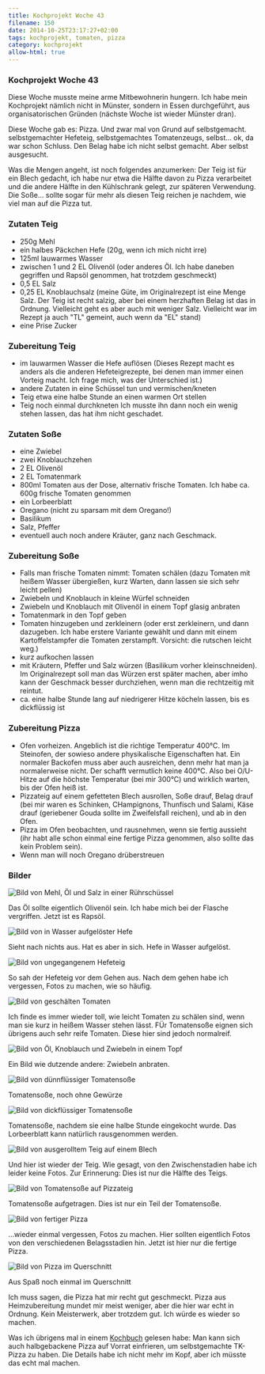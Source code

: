 ```yaml
---
title: Kochprojekt Woche 43
filename: 150
date: 2014-10-25T23:17:27+02:00
tags: kochprojekt, tomaten, pizza
category: kochprojekt
allow-html: true
---
```

### Kochprojekt Woche 43
<p>Diese Woche musste meine arme Mitbewohnerin hungern. Ich habe mein Kochprojekt nämlich nicht in Münster, sondern in Essen durchgeführt, aus organisatorischen Gründen (nächste Woche ist wieder Münster dran).</p>
<p>Diese Woche gab es: Pizza. Und zwar mal von Grund auf selbstgemacht. selbstgemachter Hefeteig, selbstgemachtes Tomatenzeugs, selbst... ok, da war schon Schluss. Den Belag habe ich nicht selbst gemacht. Aber selbst ausgesucht.</p>
<p>Was die Mengen angeht, ist noch folgendes anzumerken: Der Teig ist für ein Blech gedacht, ich habe nur etwa die Hälfte davon zu Pizza verarbeitet und die andere Hälfte in den Kühlschrank gelegt, zur späteren Verwendung. Die Soße... sollte sogar für mehr als diesen Teig reichen je nachdem, wie viel man auf die Pizza tut.</p>
<h3>Zutaten Teig</h3>
<ul>
<li>250g Mehl</li>
<li>ein halbes Päckchen Hefe (20g, wenn ich mich nicht irre)</li>
<li>125ml lauwarmes Wasser</li>
<li>zwischen 1 und 2 EL Olivenöl (oder anderes Öl. Ich habe daneben gegriffen und Rapsöl genommen, hat trotzdem geschmeckt)</li>
<li>0,5 EL Salz</li>
<li>0,25 EL Knoblauchsalz (meine Güte, im Originalrezept ist eine Menge Salz. Der Teig ist recht salzig, aber bei einem herzhaften Belag ist das in Ordnung. Vielleicht geht es aber auch mit weniger Salz. Vielleicht war im Rezept ja auch "TL" gemeint, auch wenn da "EL" stand)</li>
<li>eine Prise Zucker</li>
</ul>
<h3>Zubereitung Teig</h3>
<ul>
<li>im lauwarmen Wasser die Hefe auflösen (Dieses Rezept macht es anders als die anderen Hefeteigrezepte, bei denen man immer einen Vorteig macht. Ich frage mich, was der Unterschied ist.)</li>
<li>andere Zutaten in eine Schüssel tun und vermischen/kneten</li>
<li>Teig etwa eine halbe Stunde an einen warmen Ort stellen</li>
<li>Teig noch einmal durchkneten Ich musste ihn dann noch ein wenig stehen lassen, das hat ihm nicht geschadet.</li>
</ul>

<h3>Zutaten Soße</h3>
<ul>
<li>eine Zwiebel</li>
<li>zwei Knoblauchzehen</li>
<li>2 EL Olivenöl</li>
<li>2 EL Tomatenmark</li>
<li>800ml Tomaten aus der Dose, alternativ frische Tomaten. Ich habe ca. 600g frische Tomaten genommen</li>
<li>ein Lorbeerblatt</li>
<li>Oregano (nicht zu sparsam mit dem Oregano!)</li>
<li>Basilikum</li>
<li>Salz, Pfeffer</li>
<li>eventuell auch noch andere Kräuter, ganz nach Geschmack.</li>
</ul>
<h3>Zubereitung Soße</h3>
<ul>
<li>Falls man frische Tomaten nimmt: Tomaten schälen (dazu Tomaten mit heißem Wasser übergießen, kurz Warten, dann lassen sie sich sehr leicht pellen)</li>
<li>Zwiebeln und Knoblauch in kleine Würfel schneiden</li>
<li>Zwiebeln und Knoblauch mit Olivenöl in einem Topf glasig anbraten</li>
<li>Tomatenmark in den Topf geben</li>
<li>Tomaten hinzugeben und zerkleinern (oder erst zerkleinern, und dann dazugeben. Ich habe erstere Variante gewählt und dann mit einem Kartoffelstampfer die Tomaten zerstampft. Vorsicht: die rutschen leicht weg.)</li>
<li>kurz aufkochen lassen</li>
<li>mit Kräutern, Pfeffer und Salz würzen (Basilikum vorher kleinschneiden). Im Originalrezept soll man das Würzen erst später machen, aber imho kann der Geschmack besser durchziehen, wenn man die rechtzeitig mit reintut.</li>
<li>ca. eine halbe Stunde lang auf niedrigerer Hitze köcheln lassen, bis es dickflüssig ist</li>
</ul>
<h3>Zubereitung Pizza</h3>
<ul>
<li>Ofen vorheizen. Angeblich ist die richtige Temperatur 400°C. Im Steinofen, der sowieso andere physikalische Eigenschaften hat. Ein normaler Backofen muss aber auch ausreichen, denn mehr hat man ja normalerweise nicht. Der schafft vermutlich keine 400°C. Also bei O/U-Hitze auf die höchste Temperatur (bei mir 300°C) und wirklich warten, bis der Ofen heiß ist.</li>
<li>Pizzateig auf einem gefetteten Blech ausrollen, Soße drauf, Belag drauf (bei mir waren es Schinken, CHampignons, Thunfisch und Salami, Käse drauf (geriebener Gouda sollte im Zweifelsfall reichen), und ab in den Ofen.</li>
<li>Pizza im Ofen beobachten, und rausnehmen, wenn sie fertig aussieht (ihr habt alle schon einmal eine fertige Pizza genommen, also sollte das kein Problem sein).</li>
<li>Wenn man will noch Oregano drüberstreuen</li>
</ul>

<h3>Bilder</h3>
<img src="https://www.strangerthanusual.de/hosted_files/407/download" alt="Bild von Mehl, Öl und Salz in einer Rührschüssel">
<p>Das Öl sollte eigentlich Olivenöl sein. Ich habe mich bei der Flasche vergriffen. Jetzt ist es Rapsöl.</p>
<img src="https://www.strangerthanusual.de/hosted_files/408/download" alt="Bild von in Wasser aufgelöster Hefe">
<p>Sieht nach nichts aus. Hat es aber in sich. Hefe in Wasser aufgelöst.</p>
<img src="https://www.strangerthanusual.de/hosted_files/409/download" alt="Bild von ungegangenem Hefeteig">
<p>So sah der Hefeteig vor dem Gehen aus. Nach dem gehen habe ich vergessen, Fotos zu machen, wie so häufig.</p>
<img src="https://www.strangerthanusual.de/hosted_files/410/download" alt="Bild von geschälten Tomaten">
<p>Ich finde es immer wieder toll, wie leicht Tomaten zu schälen sind, wenn man sie kurz in heißem Wasser stehen lässt. FÜr Tomatensoße eignen sich übrigens auch sehr reife Tomaten. Diese hier sind jedoch normalreif.</p>
<img src="https://www.strangerthanusual.de/hosted_files/411/download" alt="Bild von Öl, Knoblauch und Zwiebeln in einem Topf">
<p>Ein Bild wie dutzende andere: Zwiebeln anbraten.</p>
<img src="https://www.strangerthanusual.de/hosted_files/412/download" alt="Bild von dünnflüssiger Tomatensoße">
<p>Tomatensoße, noch ohne Gewürze</p>
<img src="https://www.strangerthanusual.de/hosted_files/413/download" alt="Bild von dickflüssiger Tomatensoße">
<p>Tomatensoße, nachdem sie eine halbe Stunde eingekocht wurde. Das Lorbeerblatt kann natürlich rausgenommen werden.</p>
<img src="https://www.strangerthanusual.de/hosted_files/414/download" alt="Bild von ausgerolltem Teig auf einem Blech">
<p>Und hier ist wieder der Teig. Wie gesagt, von den Zwischenstadien habe ich leider keine Fotos. Zur Erinnerung: Dies ist nur die Hälfte des Teigs.</p>
<img src="https://www.strangerthanusual.de/hosted_files/415/download" alt="Bild von Tomatensoße auf Pizzateig">
<p>Tomatensoße aufgetragen. Dies ist nur ein Teil der Tomatensoße.</p>
<img src="https://www.strangerthanusual.de/hosted_files/416/download" alt="Bild von fertiger Pizza">
<p>...wieder einmal vergessen, Fotos zu machen. Hier sollten eigentlich Fotos von den verschiedenen Belagsstadien hin. Jetzt ist hier nur die fertige Pizza.</p>
<img src="https://www.strangerthanusual.de/hosted_files/417/download" alt="Bild von Pizza im Querschnitt">
<p>Aus Spaß noch einmal im Querschnitt</p>

<p>Ich muss sagen, die Pizza hat mir recht gut geschmeckt. Pizza aus Heimzubereitung mundet mir meist weniger, aber die hier war echt in Ordnung. Kein Meisterwerk, aber trotzdem gut. Ich würde es wieder so machen.</p>
<p>Was ich übrigens mal in einem <a href="http://www.oreilly.de/catalog/geeksckbkger/">Kochbuch</a> gelesen habe: Man kann sich auch halbgebackene Pizza auf Vorrat einfrieren, um selbstgemachte TK-Pizza zu haben. Die Details habe ich nicht mehr im Kopf, aber ich müsste das echt mal machen.</p>
